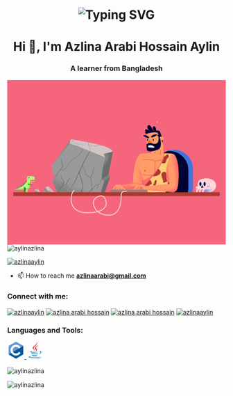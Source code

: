 <h1 align="center"><img src="https://readme-typing-svg.demolab.com?font=Fira+Code&weight=800&size=42&duration=2800&pause=2000&width=940&height=70&lines=Hey%2C+I'm+Azlina Arabi Hossain Aylin.+Welcome+to+my+Profile+%F0%9F%91%A8%E2%80%8D%F0%9F%92%BB" alt="Typing SVG" /></h1>

<h1 align="center">Hi 👋, I'm Azlina Arabi Hossain Aylin</h1>
<h3 align="center">A learner from Bangladesh</h3>
<img align="right" alt="coding" width="700"src="https://raw.githubusercontent.com/absmahi01/absmahi01/main/Programmer-I.gif">

<p align="left"> <img src="https://komarev.com/ghpvc/?username=aylinazlina&label=Profile%20views&color=0e75b6&style=flat" alt="aylinazlina" /> </p>

<p align="left"> <a href="https://twitter.com/azlinaaylin" target="blank"><img src="https://img.shields.io/twitter/follow/azlinaaylin?logo=twitter&style=for-the-badge" alt="azlinaaylin" /></a> </p>

- 📫 How to reach me **azlinaarabi@gmail.com**

<h3 align="left">Connect with me:</h3>
<p align="left">
<a href="https://twitter.com/azlinaaylin" target="blank"><img align="center" src="https://raw.githubusercontent.com/rahuldkjain/github-profile-readme-generator/master/src/images/icons/Social/twitter.svg" alt="azlinaaylin" height="30" width="40" /></a>
<a href="https://linkedin.com/in/azlina arabi hossain" target="blank"><img align="center" src="https://raw.githubusercontent.com/rahuldkjain/github-profile-readme-generator/master/src/images/icons/Social/linked-in-alt.svg" alt="azlina arabi hossain" height="30" width="40" /></a>
<a href="https://fb.com/azlina arabi hossain" target="blank"><img align="center" src="https://raw.githubusercontent.com/rahuldkjain/github-profile-readme-generator/master/src/images/icons/Social/facebook.svg" alt="azlina arabi hossain" height="30" width="40" /></a>
<a href="https://instagram.com/azlinaaylin" target="blank"><img align="center" src="https://raw.githubusercontent.com/rahuldkjain/github-profile-readme-generator/master/src/images/icons/Social/instagram.svg" alt="azlinaaylin" height="30" width="40" /></a>
</p>

<h3 align="left">Languages and Tools:</h3>
<p align="left"> <a href="https://www.cprogramming.com/" target="_blank" rel="noreferrer"> <img src="https://raw.githubusercontent.com/devicons/devicon/master/icons/c/c-original.svg" alt="c" width="40" height="40"/> </a> <a href="https://www.java.com" target="_blank" rel="noreferrer"> <img src="https://raw.githubusercontent.com/devicons/devicon/master/icons/java/java-original.svg" alt="java" width="40" height="40"/> </a> </p>

<p><img align="center" src="https://github-readme-stats.vercel.app/api/top-langs?username=aylinazlina&show_icons=true&locale=en&layout=compact" alt="aylinazlina" /></p>

<p><img align="center" src="https://github-readme-streak-stats.herokuapp.com/?user=aylinazlina&" alt="aylinazlina" /></p>

